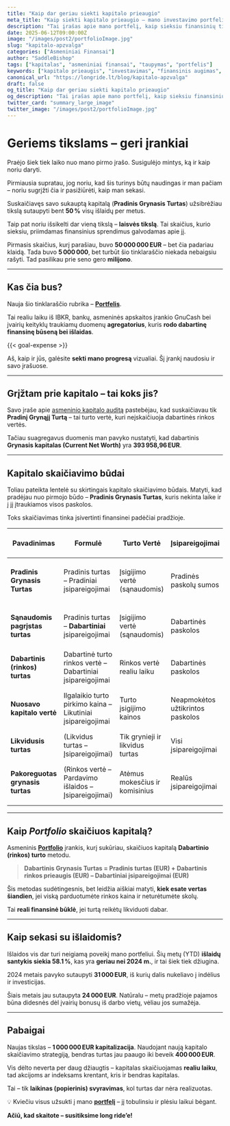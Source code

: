 ```yaml
---
title: "Kaip dar geriau siekti kapitalo prieaugio"
meta_title: "Kaip siekti kapitalo prieaugio – mano investavimo portfelio apžvalga"
description: "Tai įrašas apie mano portfelį, kaip sieksiu finansinių tikslų"
date: 2025-06-12T09:00:00Z
image: "/images/post2/portfolioImage.jpg"
slug: "kapitalo-apzvalga"
categories: ["Asmeniniai Finansai"]
author: "SaddleBishop"
tags: ["kapitalas", "asmeniniai finansai", "taupymas", "portfelis"]
keywords: ["kapitalo prieaugis", "investavimas", "finansinis augimas", "asmeniniai finansai"]
canonical_url: "https://longride.lt/blog/kapitalo-apzvalga"
draft: false
og_title: "Kaip dar geriau siekti kapitalo prieaugio"
og_description: "Tai įrašas apie mano portfelį, kaip sieksiu finansinių tikslų"
twitter_card: "summary_large_image"
twitter_image: "/images/post2/portfolioImage.jpg"
---
```


# Geriems tikslams – geri įrankiai

Praėjo šiek tiek laiko nuo mano pirmo įrašo. Susigulėjo mintys, ką ir kaip noriu daryti. 

Pirmiausia supratau, jog noriu, kad šis turinys būtų naudingas ir man pačiam – noriu sugrįžti čia ir pasižiūrėti, kaip man sekasi.

Suskaičiavęs savo sukauptą kapitalą (**Pradinis Grynasis Turtas**) užsibrėžiau tikslą sutaupyti bent **50 %** visų išlaidų per metus.

Taip pat noriu išsikelti dar vieną tikslą – **laisvės tikslą**. Tai skaičius, kurio sieksiu, priimdamas finansinius sprendimus galvodamas apie jį.

Pirmasis skaičius, kurį parašiau, buvo **50 000 000 EUR** – bet čia padariau klaidą. Tada buvo **5 000 000**, bet turbūt šio tinklaraščio niekada nebaigsiu rašyti. Tad pasilikau prie seno gero **milijono**.

---

## Kas čia bus?

Nauja šio tinklaraščio rubrika – [**Portfelis**](/portfolio).

Tai realiu laiku iš IBKR, bankų, asmeninės apskaitos įrankio GnuCash bei įvairių keityklų traukiamų duomenų **agregatorius**, kuris **rodo dabartinę finansinę būseną bei išlaidas**.

{{< goal-expense >}}

Aš, kaip ir jūs, galėsite **sekti mano progresą** vizualiai. Šį įrankį naudosiu ir savo įrašuose.

---

## Grįžtam prie kapitalo – tai koks jis?

Savo įraše apie [asmeninio kapitalo auditą](/blog/asmeninis-kapitalas) pastebėjau, kad suskaičiavau tik **Pradinį Grynąjį Turtą** – tai turto vertė, kuri neįskaičiuoja dabartinės rinkos vertės.

Tačiau suagregavus duomenis man pavyko nustatyti, kad dabartinis **Grynasis kapitalas (Current Net Worth)** yra **393 958,96 EUR**.

---

## Kapitalo skaičiavimo būdai

Toliau pateikta lentelė su skirtingais kapitalo skaičiavimo būdais. Matyti, kad pradėjau nuo pirmojo būdo – **Pradinis Grynasis Turtas**, kuris nekinta laike ir į jį įtraukiamos visos paskolos.

Toks skaičiavimas tinka įsivertinti finansinei padėčiai pradžioje.

| **Pavadinimas**                  | **Formulė**                                                 | **Turto Vertė**                 | **Įsipareigojimai**              | **Keičiasi Laikui Bėgant?** | **Paskirtis / Naudojimas**                                    |
|----------------------------------|--------------------------------------------------------------|----------------------------------|----------------------------------|------------------------------|----------------------------------------------------------------|
| **Pradinis Grynasis Turtas**     | Pradinis turtas – Pradiniai įsipareigojimai                 | Įsigijimo vertė (sąnaudomis)    | Pradinės paskolų sumos           | ❌ Ne                        | Pradinė finansinė padėtis apskaitos pradžioje                 |
| **Sąnaudomis pagrįstas turtas**  | Pradinis turtas – **Dabartiniai** įsipareigojimai           | Įsigijimo vertė (sąnaudomis)    | Dabartinės paskolos              | ✅ Taip                      | Stebi turto savininko dalies augimą nepervertinant turto      |
| **Dabartinis (rinkos) turtas**   | Dabartinė turto rinkos vertė – Dabartiniai įsipareigojimai  | Rinkos vertė realiu laiku       | Dabartinės paskolos              | ✅ Taip                      | Atspindi realią dabartinę finansinę būklę                     |
| **Nuosavo kapitalo vertė**       | Ilgalaikio turto pirkimo kaina – Likutiniai įsipareigojimai | Turto įsigijimo kainos          | Neapmokėtos užtikrintos paskolos | ✅ Taip                      | Dažnai naudojama NT ar verslo turto nuosavybės sekimui        |
| **Likvidusis turtas**            | (Likvidus turtas – Įsipareigojimai)                         | Tik grynieji ir likvidus turtas | Visi įsipareigojimai             | ✅ Taip                      | Parodo, kiek galima greitai išgryninti                        |
| **Pakoreguotas grynasis turtas** | (Rinkos vertė – Pardavimo išlaidos – Įsipareigojimai)       | Atėmus mokesčius ir komisinius  | Realūs įsipareigojimai           | ✅ Taip                      | Konservatyvus įvertis, kiek „išeitų į rankas“ realiai pardavus |

---

## Kaip *Portfolio* skaičiuos kapitalą?

Asmeninis [**Portfolio**](/portfolio/)  įrankis, kurį sukūriau, skaičiuos kapitalą **Dabartinio (rinkos) turto** metodu.

> **Dabartinis Grynasis Turtas = Pradinis turtas (EUR) + Dabartinis rinkos prieaugis (EUR) – Dabartiniai įsipareigojimai (EUR)**

Šis metodas sudėtingesnis, bet leidžia aiškiai matyti, **kiek esate vertas šiandien**, jei viską parduotumėte rinkos kaina ir neturėtumėte skolų.

Tai **reali finansinė būklė**, jei turtą reikėtų likviduoti dabar.

---

## Kaip sekasi su išlaidomis?

Išlaidos vis dar turi neigiamą poveikį mano portfeliui. Šių metų (YTD) **išlaidų santykis siekia 58.1 %**, kas yra **geriau nei 2024 m.**, ir tai šiek tiek džiugina.

2024 metais pavyko sutaupyti **31 000 EUR**, iš kurių dalis nukeliavo į indėlius ir investicijas.

Šiais metais jau sutaupyta **24 000 EUR**. Natūralu – metų pradžioje pajamos būna didesnės dėl įvairių bonusų iš darbo vietų, vėliau jos sumažėja.

---

## Pabaigai

Naujas tikslas – **1 000 000 EUR kapitalizacija**. Naudojant naują kapitalo skaičiavimo strategiją, bendras turtas jau paaugo iki beveik **400 000 EUR**.

Vis dėlto neverta per daug džiaugtis – kapitalas skaičiuojamas **realiu laiku**, tad akcijoms ar indeksams krentant, kris ir bendras kapitalas. 

Tai – tik **laikinas (popierinis) svyravimas**, kol turtas dar nėra realizuotas.

💡 Kviečiu visus užsukti į mano [**portfelį**](/portfolio/) – jį tobulinsiu ir plėsiu laikui bėgant.

**Ačiū, kad skaitote – susitiksime long ride’e!**


